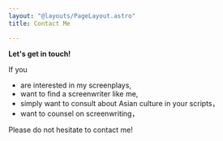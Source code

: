 ```yaml
---
layout: "@layouts/PageLayout.astro"
title: Contact Me

---
```

**Let's get in touch!**

If you

* are interested in my screenplays,
* want to find a screenwriter like me,
* simply want to consult about Asian culture in your scripts，
* want to counsel on screenwriting，

Please do not hesitate to contact me!